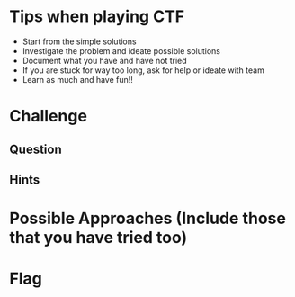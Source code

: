 # Tips when playing CTF

- Start from the simple solutions
- Investigate the problem and ideate possible solutions
- Document what you have and have not tried
- If you are stuck for way too long, ask for help or ideate with team
- Learn as much and have fun!!

# Challenge

## Question

## Hints
  
# Possible Approaches (Include those that you have tried too)

# Flag
